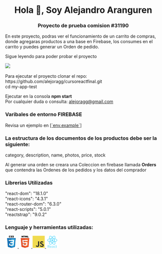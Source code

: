 <h1 align="center">Hola 👋, Soy Alejandro Aranguren</h1>
<h3 align="center">Proyecto de prueba comision #31190</h3>
<p>En este proyecto, podras ver el funcionamiento de un carrito de compras, donde agregaras productos a una base en Firebase, los consumes en el carrito y puedes generar un Orden de pedido.
<p>Sigue leyendo para poder probar el proyecto</p>
<p></p>
<img src="./public/grabacion.gif">
<p align="left">
Para ejecutar el proyecto clonar el repo: https://github.com/alejoragg/cursoreactfinal.git
<br>cd my-app-test

Ejecutar en la consola <b>npm start</b><br>
Por cualquier duda o consulta: alejoragg@gmail.com
</p>
<h3>Varibales de entorno FIREBASE</h3>
Revisa un ejemplo en <a target="_blank" href="https://github.com/alejoragg/cursoreactfinal/blob/main/.env.example">[`env.example`]</a>

<h3>La estructura de los documentos de los productos debe ser la siguiente:</h3>
<p>category, description, name, photos, price, stock</p>
<p>Al generar una orden se creara una Coleccion en firebase llamada <b>Orders</b> que contendra las Ordenes de los pedidos y los datos del comprador</p>
<h3>Librerias Utilizadas</h3>
<p>
    "react-dom": "18.1.0"<br>
    "react-icons": "4.3.1"<br>
    "react-router-dom": "6.3.0"<br>
    "react-scripts": "5.0.1"<br>
    "reactstrap": "9.0.2"<br>
</p>
<h3 align="left">Lenguaje y herramientas utilizadas:</h3>
<p align="left">
    <a href="https://www.w3schools.com/css/" target="_blank" rel="noreferrer">
        <img src="https://raw.githubusercontent.com/devicons/devicon/master/icons/css3/css3-original-wordmark.svg" alt="css3" width="40" height="40"/>
    </a>
    <a href="https://www.w3.org/html/" target="_blank" rel="noreferrer">
        <img src="https://raw.githubusercontent.com/devicons/devicon/master/icons/html5/html5-original-wordmark.svg" alt="html5" width="40" height="40"/>
    </a>
    <a href="https://developer.mozilla.org/en-US/docs/Web/JavaScript" target="_blank" rel="noreferrer">
        <img src="https://raw.githubusercontent.com/devicons/devicon/master/icons/javascript/javascript-original.svg" alt="javascript" width="40" height="40"/>
    </a>
    <a href="https://reactjs.org/" target="_blank" rel="noreferrer">
        <img src="https://raw.githubusercontent.com/devicons/devicon/master/icons/react/react-original-wordmark.svg" alt="react" width="40" height="40"/>
    </a>
</p>
